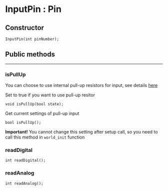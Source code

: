 # InputPin : Pin

## <i class="fa fa-pencil"></i> Constructor

    InputPin(int pinNumber);

## <i class="fa fa-code"></i> Public methods
---

### isPullUp

You can choose to use internal pull-up resistors for input, 
see details [here](http://arduino.cc/en/Tutorial/InputPullupSerial)

Set to true if you want to use pull-up resitor

    void isPullUp(bool state);

Get current settings of pull-up input

    bool isPullUp();
    
**Important!** You cannot change this setting after setup call, so you need to call this method in `world_init` function

### readDigital

    int readDigital();
    
### readAnalog

    int readAnalog();
